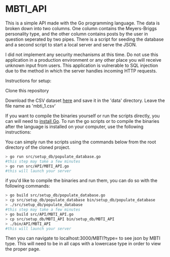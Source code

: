 # MBTI_API

This is a simple API made with the Go programming language. The data is broken down into two columns.  One column contains the Meyers-Briggs personality type, and the other column contains posts by the user in question seperated by two pipes. There is a script for seeding the database and a second script to start a local server and serve the JSON.

I did not implement any security mechanisms at this time.  Do not use this application in a production environment or any other place you will receive unknown input from users.  This application is vulnerable to SQL injection due to the method in which the server handles incoming HTTP requests.  

Instructions for setup:

Clone this repository

Download the CSV dataset [here](https://www.kaggle.com/datasnaek/mbti-type/data) and save it in the 'data' directory.  Leave the file name as 'mbti_1.csv'

If you want to compile the binaries yourself or run the scripts directly, you can will need to [install Go](https://golang.org/doc/install).  To run the go scripts or to compile the binaries after the language is installed on your computer, use the following instructions:

You can simply run the scripts using the commands below from the root directory of the cloned project.
```bash
> go run src/setup_db/populate_database.go
#this step may take a few minutes
> go run src/API/MBTI_API.go
#this will launch your server
```

if you'd like to compile the binaries and run them, you can do so with the following commands:

```bash
> go build src/setup_db/populate_database.go
> cp src/setup_db/populate_database bin/setup_db/populate_database
> ./src/setup_db/populate_database
#this step may take a few minutes
> go build src/API/MBTI_API.go
> cp src/setup_db/MBTI_API bin/setup_db/MBTI_API
> ./bin/API/MBTI_API
#this will launch your server
```

Then you can navigate to localhost:3000/MBTI?type=<MBTI Type> to see json by MBTI type.
This will need to be in all caps with a lowercase type in order to view the proper page.

